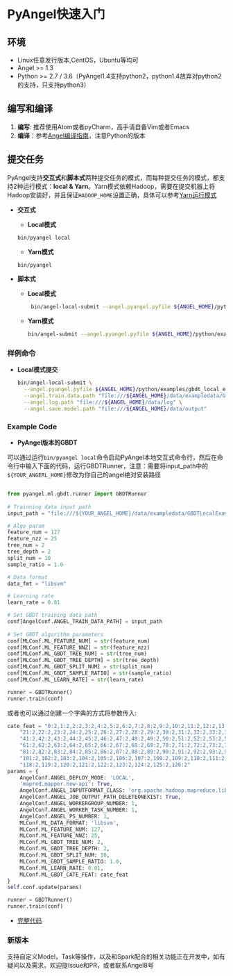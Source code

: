 # PyAngel快速入门

## 环境

* Linux任意发行版本,CentOS，Ubuntu等均可
* Angel >= 1.3
* Python >= 2.7 / 3.6（PyAngel1.4支持python2，python1.4放弃对python2的支持，只支持python3）

## 编写和编译

1. **编写**: 推荐使用Atom或者pyCharm，高手请自备Vim或者Emacs
2. **编译**：参考[Angel编译指南](../deploy/source_compile.md)，注意Python的版本


## 提交任务

PyAngel支持**交互式**和**脚本式**两种提交任务的模式，而每种提交任务的模式，都支持2种运行模式：**local & Yarn**。Yarn模式依赖Hadoop，需要在提交机器上将Hadoop安装好，并且保证`HADOOP_HOME`设置正确，具体可以参考[Yarn运行模式](../deploy/run_on_yarn.md)

- **交互式**

    * **Local模式**

    ```bash
    bin/pyangel local
    ```
    * **Yarn模式**

    ```bash
    bin/pyangel
    ```

- **脚本式**

  - **Local模式**

    ```bash
     bin/angel-local-submit --angel.pyangel.pyfile ${ANGEL_HOME}/python/examples/gbdt_local_example/py
    ```

  - **Yarn模式**
	
     ```bash
     bin/angel-submit --angel.pyangel.pyfile ${ANGEL_HOME}/python/examples/gbdt_example.py
     ```



### **样例命令**

* **Local模式提交**

  ```bash
  bin/angel-local-submit \
    --angel.pyangel.pyfile ${ANGEL_HOME}/python/examples/gbdt_local_example.py \
    --angel.train.data.path "file:///${ANGEL_HOME}/data/exampledata/GBDTLocalExampleData/agaricus.txt.train" \
    --angel.log.path "file:///${ANGEL_HOME}/data/log" \
    --angel.save.model.path "file:///${ANGEL_HOME}/data/output"
	```

### Example Code

* **PyAngel版本的GBDT**
    
可以通过运行`bin/pyangel local`命令启动PyAngel本地交互式命令行，然后在命令行中输入下面的代码，运行GBDTRunner，注意：需要将input_path中的`${YOUR_ANGERL_HOME}`修改为你自己的angel绝对安装路径    

```Python

from pyangel.ml.gbdt.runner import GBDTRunner
 
# Trainning data input path
input_path = "file:///${YOUR_ANGEL_HOME}/data/exampledata/GBDTLocalExampleData/agaricus.txt.train"

# Algo param
feature_num = 127
feature_nzz = 25
tree_num = 2
tree_depth = 2
split_num = 10
sample_ratio = 1.0

# Data format
data_fmt = "libsvm"

# Learning rate
learn_rate = 0.01

# Set GBDT training data path
conf[AngelConf.ANGEL_TRAIN_DATA_PATH] = input_path
    
# Set GBDT algorithm parameters
conf[MLConf.ML_FEATURE_NUM] = str(feature_num)
conf[MLConf.ML_FEATURE_NNZ] = str(feature_nzz)
conf[MLConf.ML_GBDT_TREE_NUM] = str(tree_num)
conf[MLConf.ML_GBDT_TREE_DEPTH] = str(tree_depth)
conf[MLConf.ML_GBDT_SPLIT_NUM] = str(split_num)
conf[MLConf.ML_GBDT_SAMPLE_RATIO] = str(sample_ratio)
conf[MLConf.ML_LEARN_RATE] = str(learn_rate)

runner = GBDTRunner()
runner.train(conf)
```
或者也可以通过创建一个字典的方式将参数传入:
```python
cate_feat = "0:2,1:2,2:2,3:2,4:2,5:2,6:2,7:2,8:2,9:2,10:2,11:2,12:2,13:2,14:2,15:2,16:2,17:2,18:2,19:2,20:2," \
    "21:2,22:2,23:2,24:2,25:2,26:2,27:2,28:2,29:2,30:2,31:2,32:2,33:2,34:2,35:2,36:2,37:2,38:2,39:2,40:2," \
    "41:2,42:2,43:2,44:2,45:2,46:2,47:2,48:2,49:2,50:2,51:2,52:2,53:2,54:2,55:2,56:2,57:2,58:2,59:2,60:2," \
    "61:2,62:2,63:2,64:2,65:2,66:2,67:2,68:2,69:2,70:2,71:2,72:2,73:2,74:2,75:2,76:2,77:2,78:2,79:2,80:2," \
    "81:2,82:2,83:2,84:2,85:2,86:2,87:2,88:2,89:2,90:2,91:2,92:2,93:2,94:2,95:2,96:2,97:2,98:2,99:2,100:2," \
    "101:2,102:2,103:2,104:2,105:2,106:2,107:2,108:2,109:2,110:2,111:2,112:2,113:2,114:2,115:2,116:2,117:2," \
    "118:2,119:2,120:2,121:2,122:2,123:2,124:2,125:2,126:2"
params = {
    AngelConf.ANGEL_DEPLOY_MODE: 'LOCAL',
    'mapred.mapper.new-api': True,
    AngelConf.ANGEL_INPUTFORMAT_CLASS: 'org.apache.hadoop.mapreduce.lib.input.CombineTextInputFormat',
    AngelConf.ANGEL_JOB_OUTPUT_PATH_DELETEONEXIST: True,
    AngelConf.ANGEL_WORKERGROUP_NUMBER: 1,
    AngelConf.ANGEL_WORKER_TASK_NUMBER: 1,
    AngelConf.ANGEL_PS_NUMBER: 1,
    MLConf.ML_DATA_FORMAT: 'libsvm',
    MLConf.ML_FEATURE_NUM: 127,
    MLConf.ML_FEATURE_NNZ: 25,
    MLConf.ML_GBDT_TREE_NUM: 2,
    MLConf.ML_GBDT_TREE_DEPTH: 2,
    MLConf.ML_GBDT_SPLIT_NUM: 10,
    MLConf.ML_GBDT_SAMPLE_RATIO: 1.0,
    MLConf.ML_LEARN_RATE: 0.01,
    MLConf.ML_GBDT_CATE_FEAT: cate_feat
}
self.conf.update(params)

runner = GBDTRunner()
runner.train(conf)
```   

* [完整代码](../../angel-ps/examples/src/main/python/gbdt_local_example.py)

### 新版本

支持自定义Model，Task等操作，以及和Spark配合的相关功能正在开发中，如有疑问以及需求，欢迎提Issue和PR，或者联系Angel8号
